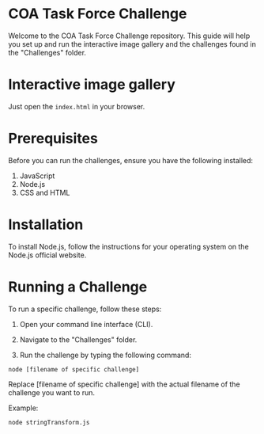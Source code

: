 # COA Task Force Challenge

Welcome to the COA Task Force Challenge repository. This guide will help you set up and run the interactive image gallery and the challenges found in the "Challenges" folder.

# Interactive image gallery

Just open the `index.html` in your browser.

# Prerequisites

Before you can run the challenges, ensure you have the following installed:

1. JavaScript
2. Node.js
3. CSS and HTML

# Installation

To install Node.js, follow the instructions for your operating system on the Node.js official website.

# Running a Challenge

To run a specific challenge, follow these steps:

1. Open your command line interface (CLI).

2. Navigate to the "Challenges" folder.

3. Run the challenge by typing the following command:

`node [filename of specific challenge]`

Replace [filename of specific challenge] with the actual filename of the challenge you want to run.

Example:

`node stringTransform.js`
